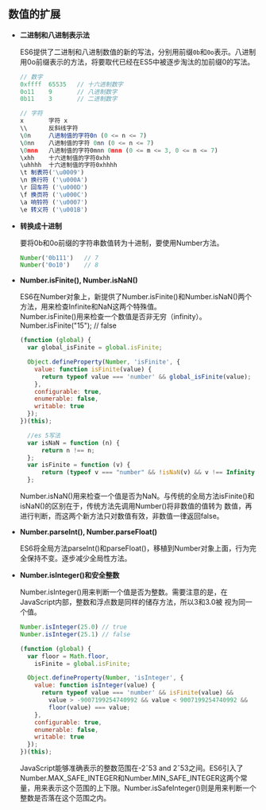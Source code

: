 ## 数值的扩展

* **二进制和八进制表示法**  

  ES6提供了二进制和八进制数值的新的写法，分别用前缀`0b`和`0o`表示。八进制用0o前缀表示的方法，将要取代已经在ES5中被逐步淘汰的加前缀0的写法。

  ```js
  // 数字
  0xffff  65535   // 十六进制数字
  0o11    9       // 八进制数字
  0b11    3       // 二进制数字

  // 字符
  x       字符 x
  \\      反斜线字符
  \0n     八进制值的字符0n (0 <= n <= 7)
  \0nn    八进制值的字符 0nn (0 <= n <= 7)
  \0mnn   八进制值的字符0mnn 0mnn (0 <= m <= 3, 0 <= n <= 7)
  \xhh    十六进制值的字符0xhh
  \uhhhh  十六进制值的字符0xhhhh
  \t 制表符('\u0009')
  \n 换行符 ('\u000A')
  \r 回车符 ('\u000D')
  \f 换页符 ('\u000C')
  \a 响铃符 ('\u0007')
  \e 转义符 ('\u001B')
  ```

* **转换成十进制**

  要将0b和0o前缀的字符串数值转为十进制，要使用Number方法。

  ```js
  Number('0b111')   // 7
  Number('0o10')    // 8
  ```

* **Number.isFinite(), Number.isNaN()**  

  ES6在Number对象上，新提供了Number.isFinite()和Number.isNaN()两个方法，用来检查Infinite和NaN这两个特殊值。  
  Number.isFinite()用来检查一个数值是否非无穷（infinity）。Number.isFinite("15"); // false  

  ```js
  (function (global) {
    var global_isFinite = global.isFinite;

    Object.defineProperty(Number, 'isFinite', {
      value: function isFinite(value) {
        return typeof value === 'number' && global_isFinite(value);
      },
      configurable: true,
      enumerable: false,
      writable: true
    });
  })(this);

    //es 5写法
    var isNaN = function (n) {
        return n !== n;
    };
    var isFinite = function (v) {
        return (typeof v === "number" && !isNaN(v) && v !== Infinity && v !== -Infinity);
    };
  ```

  Number.isNaN()用来检查一个值是否为NaN。与传统的全局方法isFinite()和isNaN()的区别在于，传统方法先调用Number()将非数值的值转为
  数值，再进行判断，而这两个新方法只对数值有效，非数值一律返回false。  

* **Number.parseInt(), Number.parseFloat()**  

  ES6将全局方法parseInt()和parseFloat()，移植到Number对象上面，行为完全保持不变。逐步减少全局性方法。

* **Number.isInteger()和安全整数**  

  Number.isInteger()用来判断一个值是否为整数。需要注意的是，在JavaScript内部，整数和浮点数是同样的储存方法，所以3和3.0被
  视为同一个值。  

  ```js
  Number.isInteger(25.0) // true
  Number.isInteger(25.1) // false

  (function (global) {
    var floor = Math.floor,
      isFinite = global.isFinite;

    Object.defineProperty(Number, 'isInteger', {
      value: function isInteger(value) {
        return typeof value === 'number' && isFinite(value) &&
          value > -9007199254740992 && value < 9007199254740992 &&
          floor(value) === value;
      },
      configurable: true,
      enumerable: false,
      writable: true
    });
  })(this);
  ```

  JavaScript能够准确表示的整数范围在-2ˆ53 and 2ˆ53之间。ES6引入了Number.MAX_SAFE_INTEGER和Number.MIN_SAFE_INTEGER这两个常量，用来表示这个范围的上下限。Number.isSafeInteger()则是用来判断一个整数是否落在这个范围之内。
